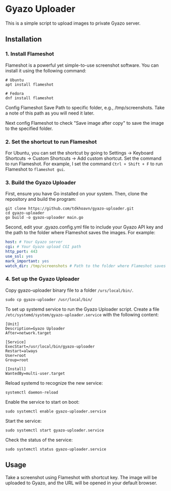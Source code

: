 # Gyazo Uploader

This is a simple script to upload images to private Gyazo server.

## Installation

### 1. Install Flameshot

Flameshot is a powerful yet simple-to-use screenshot software. You can install it using the following command:

```shell
# Ubuntu
apt install flameshot

# Fedora
dnf install flameshot
```

Config Flameshot Save Path to specific folder, e.g., /tmp/screenshots. Take a note of this path as you will need it later.

Next config Flameshot to check "Save image after copy" to save the image to the specified folder.

### 2. Set the shortcut to run Flameshot
For Ubuntu, you can set the shortcut by going to Settings -> Keyboard Shortcuts -> Custom Shortcuts -> Add custom shortcut. Set the command to run Flameshot. For example, I set the command `Ctrl + Shift + F` to run Flameshot to `flameshot gui`.

### 3. Build the Gyazo Uploader

First, ensure you have Go installed on your system. Then, clone the repository and build the program:
```shell
git clone https://github.com/tdkhoavn/gyazo-uploader.git
cd gyazo-uploader
go build -o gyazo-uploader main.go
```
Second, edit your .gyazo.config.yml file to include your Gyazo API key and the path to the folder where Flameshot saves the images. For example:
```yaml
host: # Your Gyazo server
cgi: # Your Gyazo upload CGI path
http_port: 443
use_ssl: yes
mark_important: yes
watch_dir: /tmp/screenshots # Path to the folder where Flameshot saves the images
```
### 4. Set up the Gyazo Uploader
Copy gyazo-uploader binary file to a folder `/urs/local/bin/`.
```shell
sudo cp gyazo-uploader /usr/local/bin/
```

To set up systemd service to run the Gyazo Uploader script. Create a file `/etc/systemd/system/gyazo-uploader.service` with the following content:
```shell
[Unit]
Description=Gyazo Uploader
After=network.target

[Service]
ExecStart=/usr/local/bin/gyazo-uploader
Restart=always
User=root
Group=root

[Install]
WantedBy=multi-user.target
```

Reload systemd to recognize the new service:
```shell
systemctl daemon-reload
```

Enable the service to start on boot:  
```shell
sudo systemctl enable gyazo-uploader.service
```

Start the service:
```shell
sudo systemctl start gyazo-uploader.service
```

Check the status of the service:
```shell
sudo systemctl status gyazo-uploader.service
```



## Usage
Take a screenshot using Flameshot with shortcut key.
The image will be uploaded to Gyazo, and the URL will be opened in your default browser.